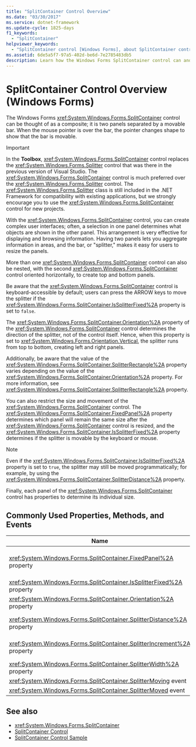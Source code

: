 ```yaml
---
title: "SplitContainer Control Overview"
ms.date: "03/30/2017"
ms.service: dotnet-framework
ms.update-cycle: 1825-days
f1_keywords:
  - "SplitContainer"
helpviewer_keywords:
  - "SplitContainer control [Windows Forms], about SplitContainer control"
ms.assetid: 6de5a5f7-97a5-402d-be6d-7e2785483db5
description: Learn how the Windows Forms SplitContainer control can and create complex user interfaces and arrangements.
---
```

# SplitContainer Control Overview (Windows Forms)

The Windows Forms <xref:System.Windows.Forms.SplitContainer> control can be thought of as a composite; it is two panels separated by a movable bar. When the mouse pointer is over the bar, the pointer changes shape to show that the bar is movable.

> [!IMPORTANT]
> In the **Toolbox**, <xref:System.Windows.Forms.SplitContainer> control replaces the <xref:System.Windows.Forms.Splitter> control that was there in the previous version of Visual Studio. The <xref:System.Windows.Forms.SplitContainer> control is much preferred over the <xref:System.Windows.Forms.Splitter> control. The <xref:System.Windows.Forms.Splitter> class is still included in the .NET Framework for compatibility with existing applications, but we strongly encourage you to use the <xref:System.Windows.Forms.SplitContainer> control for new projects.

With the <xref:System.Windows.Forms.SplitContainer> control, you can create complex user interfaces; often, a selection in one panel determines what objects are shown in the other panel. This arrangement is very effective for displaying and browsing information. Having two panels lets you aggregate information in areas, and the bar, or "splitter," makes it easy for users to resize the panels.

More than one <xref:System.Windows.Forms.SplitContainer> control can also be nested, with the second <xref:System.Windows.Forms.SplitContainer> control oriented horizontally, to create top and bottom panels.

Be aware that the <xref:System.Windows.Forms.SplitContainer> control is keyboard-accessible by default; users can press the ARROW keys to move the splitter if the <xref:System.Windows.Forms.SplitContainer.IsSplitterFixed%2A> property is set to `false`.

The <xref:System.Windows.Forms.SplitContainer.Orientation%2A> property of the <xref:System.Windows.Forms.SplitContainer> control determines the direction of the splitter, not of the control itself. Hence, when this property is set to <xref:System.Windows.Forms.Orientation.Vertical>, the splitter runs from top to bottom, creating left and right panels.

Additionally, be aware that the value of the <xref:System.Windows.Forms.SplitContainer.SplitterRectangle%2A> property varies depending on the value of the <xref:System.Windows.Forms.SplitContainer.Orientation%2A> property. For more information, see <xref:System.Windows.Forms.SplitContainer.SplitterRectangle%2A> property.

You can also restrict the size and movement of the <xref:System.Windows.Forms.SplitContainer> control. The <xref:System.Windows.Forms.SplitContainer.FixedPanel%2A> property determines which panel will remain the same size after the <xref:System.Windows.Forms.SplitContainer> control is resized, and the <xref:System.Windows.Forms.SplitContainer.IsSplitterFixed%2A> property determines if the splitter is movable by the keyboard or mouse.

> [!NOTE]
> Even if the <xref:System.Windows.Forms.SplitContainer.IsSplitterFixed%2A> property is set to `true`, the splitter may still be moved programmatically; for example, by using the <xref:System.Windows.Forms.SplitContainer.SplitterDistance%2A> property.

Finally, each panel of the <xref:System.Windows.Forms.SplitContainer> control has properties to determine its individual size.

## Commonly Used Properties, Methods, and Events

|Name|Description|
|----------|-----------------|
|<xref:System.Windows.Forms.SplitContainer.FixedPanel%2A> property|Determines which panel will remain the same size after the <xref:System.Windows.Forms.SplitContainer> control is resized.|
|<xref:System.Windows.Forms.SplitContainer.IsSplitterFixed%2A> property|Determines if the splitter can be moved with the keyboard or mouse.|
|<xref:System.Windows.Forms.SplitContainer.Orientation%2A> property|Determines if the splitter is arranged vertically or horizontally.|
|<xref:System.Windows.Forms.SplitContainer.SplitterDistance%2A> property|Determines the distance in pixels from the left or upper edge to the movable splitter bar.|
|<xref:System.Windows.Forms.SplitContainer.SplitterIncrement%2A> property|Determines the minimum distance, in pixels, that the splitter can be moved by the user.|
|<xref:System.Windows.Forms.SplitContainer.SplitterWidth%2A> property|Determines the thickness, in pixels, of the splitter.|
|<xref:System.Windows.Forms.SplitContainer.SplitterMoving> event|Occurs when the splitter is moving.|
|<xref:System.Windows.Forms.SplitContainer.SplitterMoved> event|Occurs when the splitter has moved.|

## See also

- <xref:System.Windows.Forms.SplitContainer>
- [SplitContainer Control](splitcontainer-control-windows-forms.md)
- [SplitContainer Control Sample](/previous-versions/visualstudio/visual-studio-2008/0ffz7d1b(v=vs.90))

